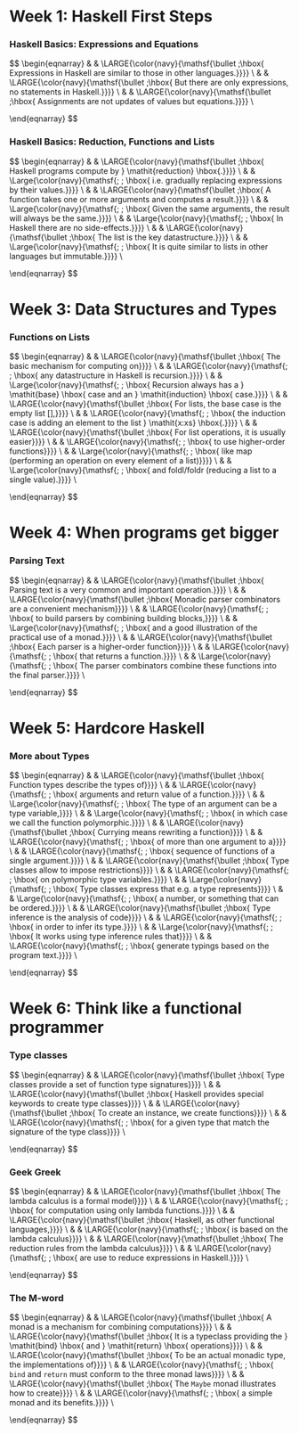 
# Week 1: Haskell First Steps

### Haskell Basics: Expressions and Equations


$$
\begin{eqnarray}
& & \LARGE{\color{navy}{\mathsf{\bullet \;\hbox{ Expressions in Haskell are similar to those in other languages.}}}} \\
& & \LARGE{\color{navy}{\mathsf{\bullet \;\hbox{ But there are only expressions, no statements in Haskell.}}}} \\
& & \LARGE{\color{navy}{\mathsf{\bullet \;\hbox{ Assignments are not updates of values but equations.}}}} \\


\end{eqnarray}
$$

### Haskell Basics: Reduction, Functions and Lists


$$
\begin{eqnarray}
& & \LARGE{\color{navy}{\mathsf{\bullet \;\hbox{ Haskell programs compute by } \mathit{reduction} \hbox{.}}}} \\
& & \Large{\color{navy}{\mathsf{\; \; \hbox{ i.e. gradually replacing expressions by their values.}}}} \\
& & \LARGE{\color{navy}{\mathsf{\bullet \;\hbox{ A function takes one or more arguments and computes a result.}}}} \\
& & \Large{\color{navy}{\mathsf{\; \; \hbox{ Given the same arguments, the result will always be the same.}}}} \\
& & \Large{\color{navy}{\mathsf{\; \; \hbox{ In Haskell there are no side-effects.}}}} \\
& & \LARGE{\color{navy}{\mathsf{\bullet \;\hbox{ The list is the key datastructure.}}}} \\
& & \Large{\color{navy}{\mathsf{\; \; \hbox{ It is quite similar to lists in other languages but immutable.}}}} \\


\end{eqnarray}
$$

# Week 3: Data Structures and Types

### Functions on Lists


$$
\begin{eqnarray}
& & \LARGE{\color{navy}{\mathsf{\bullet \;\hbox{ The basic mechanism for computing on}}}} \\
& & \LARGE{\color{navy}{\mathsf{\; \; \hbox{   any datastructure in Haskell is recursion.}}}} \\
& & \Large{\color{navy}{\mathsf{\; \; \hbox{ Recursion always has a } \mathit{base} \hbox{ case and an } \mathit{induction} \hbox{ case.}}}} \\
& & \LARGE{\color{navy}{\mathsf{\bullet \;\hbox{ For lists, the base case is the empty list [],}}}} \\
& & \LARGE{\color{navy}{\mathsf{\; \; \hbox{   the induction case is adding an element to the list } \mathit{x:xs} \hbox{.}}}} \\
& & \LARGE{\color{navy}{\mathsf{\bullet \;\hbox{ For list operations, it is usually easier}}}} \\
& & \LARGE{\color{navy}{\mathsf{\; \; \hbox{   to use higher-order functions}}}} \\
& & \Large{\color{navy}{\mathsf{\; \; \hbox{ like map (performing an operation on every element of a list)}}}} \\
& & \Large{\color{navy}{\mathsf{\; \; \hbox{ and foldl/foldr (reducing a list to a single value).}}}} \\


\end{eqnarray}
$$

# Week 4: When programs get bigger

### Parsing Text


$$
\begin{eqnarray}
& & \LARGE{\color{navy}{\mathsf{\bullet \;\hbox{ Parsing text is a very common and important operation.}}}} \\
& & \LARGE{\color{navy}{\mathsf{\bullet \;\hbox{ Monadic parser combinators are a convenient mechanism}}}} \\
& & \LARGE{\color{navy}{\mathsf{\; \; \hbox{   to build parsers by combining building blocks,}}}} \\
& & \Large{\color{navy}{\mathsf{\; \; \hbox{ and a good illustration of the practical use of a monad.}}}} \\
& & \LARGE{\color{navy}{\mathsf{\bullet \;\hbox{ Each parser is a higher-order function}}}} \\
& & \LARGE{\color{navy}{\mathsf{\; \; \hbox{   that returns a function.}}}} \\
& & \Large{\color{navy}{\mathsf{\; \; \hbox{ The parser combinators combine these functions into the final parser.}}}} \\


\end{eqnarray}
$$

# Week 5: Hardcore Haskell

### More about Types


$$
\begin{eqnarray}
& & \LARGE{\color{navy}{\mathsf{\bullet \;\hbox{ Function types describe the types of}}}} \\
& & \LARGE{\color{navy}{\mathsf{\; \; \hbox{   arguments and return value of a function.}}}} \\
& & \Large{\color{navy}{\mathsf{\; \; \hbox{ The type of an argument can be a type variable,}}}} \\
& & \Large{\color{navy}{\mathsf{\; \; \hbox{ in which case we call the function polymorphic.}}}} \\
& & \LARGE{\color{navy}{\mathsf{\bullet \;\hbox{ Currying means rewriting a function}}}} \\
& & \LARGE{\color{navy}{\mathsf{\; \; \hbox{   of more than one argument to a}}}} \\
& & \LARGE{\color{navy}{\mathsf{\; \; \hbox{   sequence of functions of a single argument.}}}} \\
& & \LARGE{\color{navy}{\mathsf{\bullet \;\hbox{ Type classes allow to impose restrictions}}}} \\
& & \LARGE{\color{navy}{\mathsf{\; \; \hbox{   on polymorphic type variables.}}}} \\
& & \Large{\color{navy}{\mathsf{\; \; \hbox{ Type classes express that e.g. a type represents}}}} \\
& & \Large{\color{navy}{\mathsf{\; \; \hbox{ a number, or something that can be ordered.}}}} \\
& & \LARGE{\color{navy}{\mathsf{\bullet \;\hbox{ Type inference is the analysis of code}}}} \\
& & \LARGE{\color{navy}{\mathsf{\; \; \hbox{   in order to infer its type.}}}} \\
& & \Large{\color{navy}{\mathsf{\; \; \hbox{ It works using type inference rules that}}}} \\
& & \LARGE{\color{navy}{\mathsf{\; \; \hbox{   generate typings based on the program text.}}}} \\


\end{eqnarray}
$$

# Week 6: Think like a functional programmer

### Type classes


$$
\begin{eqnarray}
& & \LARGE{\color{navy}{\mathsf{\bullet \;\hbox{ Type classes provide a set of function type signatures}}}} \\
& & \LARGE{\color{navy}{\mathsf{\bullet \;\hbox{ Haskell provides special keywords to create type classes}}}} \\
& & \LARGE{\color{navy}{\mathsf{\bullet \;\hbox{ To create an instance, we create functions}}}} \\
& & \LARGE{\color{navy}{\mathsf{\; \; \hbox{   for a given type that match the signature of the type class}}}} \\


\end{eqnarray}
$$

### Geek Greek


$$
\begin{eqnarray}
& & \LARGE{\color{navy}{\mathsf{\bullet \;\hbox{ The lambda calculus is a formal model}}}} \\
& & \LARGE{\color{navy}{\mathsf{\; \; \hbox{   for computation using only lambda functions.}}}} \\
& & \LARGE{\color{navy}{\mathsf{\bullet \;\hbox{ Haskell, as other functional languages,}}}} \\
& & \LARGE{\color{navy}{\mathsf{\; \; \hbox{   is based on the lambda calculus}}}} \\
& & \LARGE{\color{navy}{\mathsf{\bullet \;\hbox{ The reduction rules from the lambda calculus}}}} \\
& & \LARGE{\color{navy}{\mathsf{\; \; \hbox{   are use to reduce expressions in Haskell.}}}} \\


\end{eqnarray}
$$

### The M-word


$$
\begin{eqnarray}
& & \LARGE{\color{navy}{\mathsf{\bullet \;\hbox{ A monad is a mechanism for combining computations}}}} \\
& & \LARGE{\color{navy}{\mathsf{\bullet \;\hbox{ It is a typeclass providing the } \mathit{bind} \hbox{ and } \mathit{return} \hbox{ operations}}}} \\
& & \LARGE{\color{navy}{\mathsf{\bullet \;\hbox{ To be an actual monadic type, the implementations of}}}} \\
& & \LARGE{\color{navy}{\mathsf{\; \; \hbox{   `bind` and `return` must conform to the three monad laws}}}} \\
& & \LARGE{\color{navy}{\mathsf{\bullet \;\hbox{ The `Maybe` monad illustrates how to create}}}} \\
& & \LARGE{\color{navy}{\mathsf{\; \; \hbox{   a simple monad and its benefits.}}}} \\

\end{eqnarray}
$$

#